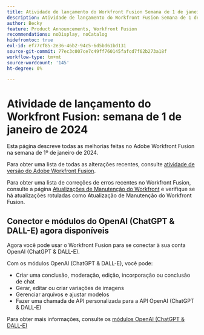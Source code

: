 ```yaml
---
title: Atividade de lançamento do Workfront Fusion Semana de 1 de janeiro de 2024
description: Atividade de lançamento do Workfront Fusion Semana de 1 de janeiro de 2024
author: Becky
feature: Product Announcements, Workfront Fusion
recommendations: noDisplay, noCatalog
hidefromtoc: true
exl-id: ef77cf85-2e36-46b2-94c5-6d5bd61bd131
source-git-commit: 77ec3c007ce7c49ff760145fafcd7f62b273a18f
workflow-type: tm+mt
source-wordcount: '145'
ht-degree: 0%

---
```


# Atividade de lançamento do Workfront Fusion: semana de 1 de janeiro de 2024

Esta página descreve todas as melhorias feitas no Adobe Workfront Fusion na semana de 1º de janeiro de 2024.

Para obter uma lista de todas as alterações recentes, consulte [atividade de versão do Adobe Workfront Fusion](/help/workfront-fusion/fusion-product-releases/fusion-release-activity.md).

Para obter uma lista de correções de erros recentes no Workfront Fusion, consulte a página [Atualizações de Manutenção do Workfront](https://experienceleague.adobe.com/en/docs/workfront-known-issues/releases/current-updates) e verifique se há atualizações rotuladas como Atualização de Manutenção do Workfront Fusion.

## Conector e módulos do OpenAI (ChatGPT &amp; DALL-E) agora disponíveis

Agora você pode usar o Workfront Fusion para se conectar à sua conta OpenAI (ChatGPT &amp; DALL-E).

Com os módulos OpenAI (ChatGPT &amp; DALL-E), você pode:

* Criar uma conclusão, moderação, edição, incorporação ou conclusão de chat
* Gerar, editar ou criar variações de imagens
* Gerenciar arquivos e ajustar modelos
* Fazer uma chamada de API personalizada para a API OpenAI (ChatGPT &amp; DALL-E)

Para obter mais informações, consulte os [módulos OpenAI (ChatGPT &amp; DALL-E)](/help/workfront-fusion/references/apps-and-modules/third-party-connectors/openai-chatgpt-modules.md)
